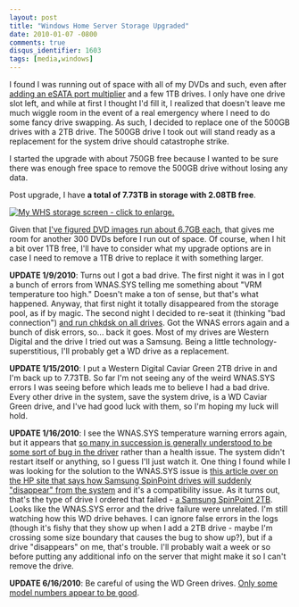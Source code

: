 ```yaml
---
layout: post
title: "Windows Home Server Storage Upgraded"
date: 2010-01-07 -0800
comments: true
disqus_identifier: 1603
tags: [media,windows]
---
```

I found I was running out of space with all of my DVDs and such, even
after [adding an eSATA port
multiplier](/archive/2009/02/04/increase-your-windows-home-server-capacity-with-esata.aspx)
and a few 1TB drives. I only have one drive slot left, and while at
first I thought I'd fill it, I realized that doesn't leave me much
wiggle room in the event of a real emergency where I need to do some
fancy drive swapping. As such, I decided to replace one of the 500GB
drives with a 2TB drive. The 500GB drive I took out will stand ready as
a replacement for the system drive should catastrophe strike.

I started the upgrade with about 750GB free because I wanted to be sure
there was enough free space to remove the 500GB drive without losing any
data.

Post upgrade, I have **a total of 7.73TB in storage with 2.08TB free**.

[![My WHS storage screen - click to
enlarge.](https://hyqi8g.bl3302.livefilestore.com/y2pMQr2pyNZZWHYotLyosKGqHs4iQM2Lp2zZH2_su2baS6HaVpYtg5gh9JuJ9TNwPpCjeXN8YdZfcW-FSNGjGAtatvssgn8i79tMWiieTxyny8/20100104whsstorageexpan.png?psid=1 "My WHS storage screen - click to enlarge.")](https://hyqi8g.bl3302.livefilestore.com/y2pMQr2pyNZZWHYotLyosKGqHs4iQM2Lp2zZH2_su2baS6HaVpYtg5gh9JuJ9TNwPpCjeXN8YdZfcW-FSNGjGAtatvssgn8i79tMWiieTxyny8/20100104whsstorageexpan.png?psid=1)

Given that [I've figured DVD images run about 6.7GB
each](/archive/2009/05/06/finished-ripping-movies.aspx), that gives me
room for another 300 DVDs before I run out of space. Of course, when I
hit a bit over 1TB free, I'll have to consider what my upgrade options
are in case I need to remove a 1TB drive to replace it with something
larger.

**UPDATE 1/9/2010**: Turns out I got a bad drive. The first night it was
in I got a bunch of errors from WNAS.SYS telling me something about "VRM
temperature too high." Doesn't make a ton of sense, but that's what
happened. Anyway, that first night it totally disappeared from the
storage pool, as if by magic. The second night I decided to re-seat it
(thinking "bad connection") [and run chkdsk on all
drives](http://social.microsoft.com/Forums/en-US/whsfaq/thread/b5372407-1f24-4eff-9092-069c4b4f0cee).
Got the WNAS errors again and a bunch of disk errors, so... back it
goes. Most of my drives are Western Digital and the drive I tried out
was a Samsung. Being a little technology-superstitious, I'll probably
get a WD drive as a replacement.

**UPDATE 1/15/2010**: I put a Western Digital Caviar Green 2TB drive in
and I'm back up to 7.73TB. So far I'm not seeing any of the weird
WNAS.SYS errors I was seeing before which leads me to believe I had a
bad drive. Every other drive in the system, save the system drive, is a
WD Caviar Green drive, and I've had good luck with them, so I'm hoping
my luck will hold.

**UPDATE 1/16/2010**: I see the WNAS.SYS temperature warning errors
again, but it appears that [so many in succession is generally
understood to be some sort of bug in the
driver](http://www.mediasmartserver.net/forums/viewtopic.php?f=2&t=1102&start=420)
rather than a health issue. The system didn't restart itself or
anything, so I guess I'll just watch it. One thing I found while I was
looking for the solution to the WNAS.SYS issue is [this article over on
the HP site that says how Samsung SpinPoint drives will suddenly
"disappear" from the
system](http://h10025.www1.hp.com/ewfrf/wc/document?docname=c01368548&tmp_task=solveCategory&lc=en&dlc=en&cc=us&lang=en&product=3548164)
and it's a compatibility issue. As it turns out, that's the type of
drive I ordered that failed - [a Samsung SpinPoint
2TB](http://www.newegg.com/Product/Product.aspx?Item=N82E16822152202).
Looks like the WNAS.SYS error and the drive failure were unrelated. I'm
still watching how this WD drive behaves. I can ignore false errors in
the logs (though it's fishy that they show up when I add a 2TB drive -
maybe I'm crossing some size boundary that causes the bug to show up?),
but if a drive "disappears" on me, that's trouble. I'll probably wait a
week or so before putting any additional info on the server that might
make it so I can't remove the drive.

**UPDATE 6/16/2010**: Be careful of using the WD Green drives. [Only
some model numbers appear to be
good](/archive/2010/06/16/beware-the-wd-green-drives.aspx).

